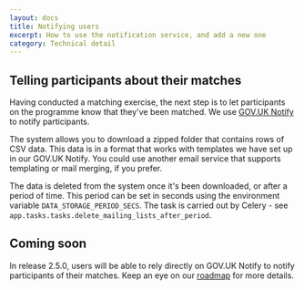 ```yaml
---
layout: docs
title: Notifying users
excerpt: How to use the notification service, and add a new one
category: Technical detail
---
```

## Telling participants about their matches

Having conducted a matching exercise, the next step is to let participants on the programme know that they've been matched. We use [GOV.UK Notify](https://www.gov.uk/notify) to notify participants.

The system allows you
to download a zipped folder that contains rows of CSV data. This data is in a format that works with templates we have set up in our GOV.UK Notify. You could use another email service that supports templating or mail merging, if you prefer.

The data is deleted from the system once it's been downloaded, or after a period of time. This period can be set in
seconds using the environment variable `DATA_STORAGE_PERIOD_SECS`. The task is carried out by Celery - see
`app.tasks.tasks.delete_mailing_lists_after_period`.

## Coming soon

In release 2.5.0, users will be able to rely directly on GOV.UK Notify to notify participants of their matches. Keep an eye
on our [roadmap](https://github.com/users/jonodrew/projects/1) for more details.
